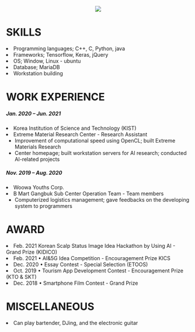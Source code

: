 <div align ="left">
 </br></br></br>
 
 <div align = "center">
  <img src="https://mblogthumb-phinf.pstatic.net/20141114_185/113outbreak_1415922986518U1gTh_GIF/tumblr_muq3d0Daey1s8dr5oo1_500.gif?type=w2" ></img>
</div>
 
 # <b>SKILLS</b>

 <li> Programming languages; C++, C, Python, java
 <li> Frameworks; Tensorflow, Keras, jQuery
 <li> OS; Window, Linux - ubuntu
 <li> Database; MariaDB
 <li> Workstation building

 # <b>WORK EXPERIENCE</b>
  <h5> Jan. 2020 – Jun. 2021</h5> 
  <li> Korea Institution of Science and Technology (KIST)<br>
  <li> Extreme Material Research Center - Research Assistant<br>
  <ul> <li>Improvement of computational speed using OpenCL; built Extreme Materials Research
       <li>Center homepage; built workstation servers for AI research; conducted AI-related projects 
  </ul>
   
  <h5> Nov. 2019 – Aug. 2020</h5> 
  <li> Woowa Youths Corp. 
  <li> B Mart Gangbuk Sub Center Operation Team - Team members
  <ul> <li>Computerized logistics management; gave feedbacks on the developing system to programmers 
  </ul>
   
 # <b>AWARD</b>
  <li> Feb. 2021 Korean Scalp Status Image Idea Hackathon by Using AI - Grand Prize (KIDICO)
  <li> Feb. 2021 • AI&5G Idea Competition - Encouragement Prize KICS
  <li> Dec. 2020 • Essay Contest - Special Selection (ETOOS)
  <li> Oct. 2019 • Tourism App Development Contest - Encouragement Prize (KTO & SKT)
  <li> Dec. 2018 • Smartphone Film Contest - Grand Prize 

 # <b>MISCELLANEOUS</b>
   <li>Can play bartender, DJing, and the electronic guitar
   
 </br></br></br>
</div>
<div align = "center">
